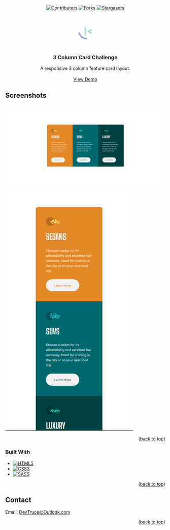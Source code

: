 <a id="readme-top"></a>

<div align="center">

[![Contributors][contributors-icon]][contributors-link]
[![Forks][forks-icon]][forks-link]
[![Stargazers][stars-icon]][stars-link]

</div>

<!-- PROJECT LOGO -->
<br />
<div align="center">
  <a href="https://github.com/DevTruce/3-column-card">
    <img src="src/imgs/favicon-32x32.png" alt="Logo" width="80" height="80">
  </a>

<h3 align="center">3 Column Card Challenge</h3>

  <p align="center">
    A responsive 3 column feature card layout.
    <br />
    <br />
    <a href="https://devtruce.github.io/3-column-card/" target="_blank">View Demo</a>
  </p>
</div>

<!-- ABOUT THE PROJECT -->

## Screenshots

[![Product Name Screen Shot][product-screenshot-1]](product-link)
[![Product Name Screen Shot][product-screenshot-2]](product-link)

<p align="right">(<a href="#readme-top">back to top</a>)</p>

### Built With

- [![HTML5][html5-icon]][html5-link]
- [![CSS3][css3-icon]][css3-link]
- [![SASS][sass-icon]][sass-link]

<p align="right">(<a href="#readme-top">back to top</a>)</p>

<!-- CONTACT -->

## Contact

Email: [DevTruce@Outlook.com]()

<p align="right">(<a href="#readme-top">back to top</a>)</p>

<!-- #### MARKDOWN LINKS & IMAGES #### -->

<!-- ## GitHub ##-->
<!-- links -->

[contributors-link]: https://github.com/DevTruce/3-column-card/graphs/contributors
[forks-link]: https://github.com/DevTruce/3-column-card/network/members
[stars-link]: https://github.com/DevTruce/3-column-card/stargazers

<!-- icons -->

[contributors-icon]: https://img.shields.io/github/contributors/DevTruce/3-column-card.svg?style=for-the-badge
[forks-icon]: https://img.shields.io/github/forks/DevTruce/3-column-card.svg?style=for-the-badge
[stars-icon]: https://img.shields.io/github/stars/DevTruce/3-column-card.svg?style=for-the-badge

<!-- ## Project ## -->

[product-screenshot-1]: src/imgs/project-view-1.png
[product-screenshot-2]: src/imgs/project-view-2.png
[product-link]: https://LINK-HERE

<!-- ## Tech & Tools ## -->
<!-- links -->

[html5-link]: https://html-icon/
[css3-link]: https://css3-icon/
[sass-link]: https://sass-lang.com/

<!-- icons -->

[html5-icon]: https://img.shields.io/badge/HTML5-orange?style=for-the-badge&logo=html5&logoColor=white
[css3-icon]: https://img.shields.io/badge/CSS3-blue?style=for-the-badge&logo=CSS3&logoColor=white
[sass-icon]: https://img.shields.io/badge/SASS-AA77FF?style=for-the-badge&logo=SASS&logoColor=white
